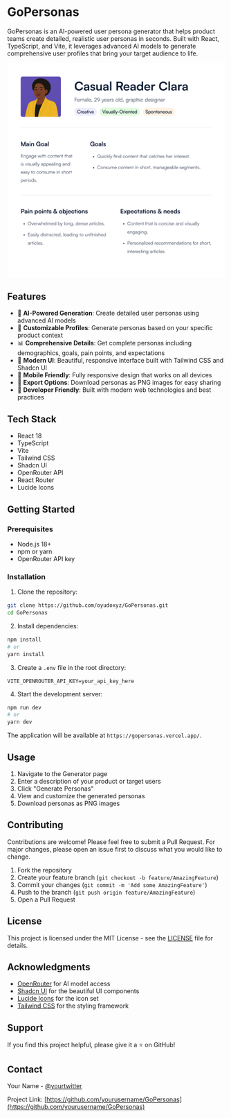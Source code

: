 # GoPersonas

GoPersonas is an AI-powered user persona generator that helps product teams create detailed, realistic user personas in seconds. Built with React, TypeScript, and Vite, it leverages advanced AI models to generate comprehensive user profiles that bring your target audience to life.

![GoPersonas Screenshot](public/images/Persona1CasualReaderClara.svg)

## Features

- 🤖 **AI-Powered Generation**: Create detailed user personas using advanced AI models
- 🎯 **Customizable Profiles**: Generate personas based on your specific product context
- 📊 **Comprehensive Details**: Get complete personas including demographics, goals, pain points, and expectations
- 🎨 **Modern UI**: Beautiful, responsive interface built with Tailwind CSS and Shadcn UI
- 📱 **Mobile Friendly**: Fully responsive design that works on all devices
- 💾 **Export Options**: Download personas as PNG images for easy sharing
- 🔧 **Developer Friendly**: Built with modern web technologies and best practices

## Tech Stack

- React 18
- TypeScript
- Vite
- Tailwind CSS
- Shadcn UI
- OpenRouter API
- React Router
- Lucide Icons

## Getting Started

### Prerequisites

- Node.js 18+ 
- npm or yarn
- OpenRouter API key

### Installation

1. Clone the repository:
```bash
git clone https://github.com/oyudoxyz/GoPersonas.git
cd GoPersonas
```

2. Install dependencies:
```bash
npm install
# or
yarn install
```

3. Create a `.env` file in the root directory:
```env
VITE_OPENROUTER_API_KEY=your_api_key_here
```

4. Start the development server:
```bash
npm run dev
# or
yarn dev
```

The application will be available at `https://gopersonas.vercel.app/`.

## Usage

1. Navigate to the Generator page
2. Enter a description of your product or target users
3. Click "Generate Personas"
4. View and customize the generated personas
5. Download personas as PNG images

## Contributing

Contributions are welcome! Please feel free to submit a Pull Request. For major changes, please open an issue first to discuss what you would like to change.

1. Fork the repository
2. Create your feature branch (`git checkout -b feature/AmazingFeature`)
3. Commit your changes (`git commit -m 'Add some AmazingFeature'`)
4. Push to the branch (`git push origin feature/AmazingFeature`)
5. Open a Pull Request

## License

This project is licensed under the MIT License - see the [LICENSE](LICENSE) file for details.

## Acknowledgments

- [OpenRouter](https://openrouter.ai/) for AI model access
- [Shadcn UI](https://ui.shadcn.com/) for the beautiful UI components
- [Lucide Icons](https://lucide.dev/) for the icon set
- [Tailwind CSS](https://tailwindcss.com/) for the styling framework

## Support

If you find this project helpful, please give it a ⭐️ on GitHub!

## Contact

Your Name - [@yourtwitter](https://twitter.com/yourtwitter)

Project Link: [https://github.com/yourusername/GoPersonas](https://github.com/yourusername/GoPersonas) 